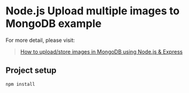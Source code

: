# Node.js Upload multiple images to MongoDB example

For more detail, please visit:
> [How to upload/store images in MongoDB using Node.js & Express](https://www.bezkoder.com/node-js-upload-store-images-mongodb/)


## Project setup
```
npm install
```
